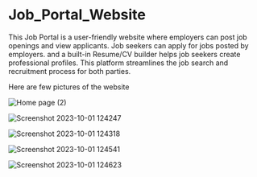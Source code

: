 # Job_Portal_Website

This Job Portal is a user-friendly website where employers can post job openings and view applicants. Job seekers can apply for jobs posted by employers. and a built-in Resume/CV builder helps job seekers create professional profiles. This platform streamlines the job search and recruitment process for both parties.

Here are few pictures of the website 

![Home page (2)](https://github.com/Yashasvigm14/Job_Portal_Website/assets/132649643/a83ba8c2-37e5-4946-ae9f-e17e3f146861)




![Screenshot 2023-10-01 124247](https://github.com/Yashasvigm14/Job_Portal_Website/assets/132649643/3edd87c5-cfc8-49c6-ad2f-fe8a89dd1a49)



![Screenshot 2023-10-01 124318](https://github.com/Yashasvigm14/Job_Portal_Website/assets/132649643/ef4c4172-a724-4f67-b5b8-1feed4a67309)



![Screenshot 2023-10-01 124541](https://github.com/Yashasvigm14/Job_Portal_Website/assets/132649643/31f245ca-6e23-467b-9110-3773be844b62)




![Screenshot 2023-10-01 124623](https://github.com/Yashasvigm14/Job_Portal_Website/assets/132649643/d7888c88-41e6-4108-bc0c-92a3af68999a)

